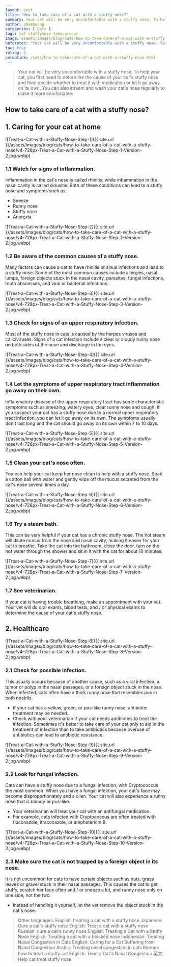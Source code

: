 ```yaml
---
layout: post
title: "How to take care of a cat with a stuffy nose?"
summary: Your cat will be very uncomfortable with a stuffy nose. To help your cat, you first need to determine the cause of your cat's stuffy nose and then decide whether to treat it with medication or let it go away on its own. You can also stream and wash your cat's nose regularly to make it more comfortable.
author: phamhuong
categories: [ Cats ]
tags: cat stuffynose takecarecat
image: assets/images/blog/cats/how-to-take-care-of-a-cat-with-a-stuffy-nose/v4-728px-Treat-a-Cat-with-a-Stuffy-Nose-Step-10-Version-2.jpg.webp
beforetoc: "Your cat will be very uncomfortable with a stuffy nose. To help your cat, you first need to determine the cause of your cat's stuffy nose and then decide whether to treat it with medication or let it go away on its own. You can also stream and wash your cat's nose regularly to make it more comfortable."
toc: true
rating: 5
permalink: /cats/how-to-take-care-of-a-cat-with-a-stuffy-nose.html
---
```


> Your cat will be very uncomfortable with a stuffy nose. To help your cat, you first need to determine the cause of your cat's stuffy nose and then decide whether to treat it with medication or let it go away on its own. You can also stream and wash your cat's nose regularly to make it more comfortable.
## How to take care of a cat with a stuffy nose?

## 1.	Caring for your cat at home

![Treat-a-Cat-with-a-Stuffy-Nose-Step-1]({{ site.url }}/assets/images/blog/cats/how-to-take-care-of-a-cat-with-a-stuffy-nose/v4-728px-Treat-a-Cat-with-a-Stuffy-Nose-Step-1-Version-2.jpg.webp)

### 1.1 Watch for signs of inflammation. 

Inflammation in the cat's nose is called rhinitis, while inflammation in the nasal cavity is called sinusitis. Both of these conditions can lead to a stuffy nose and symptoms such as:
- Sneeze
- Runny nose
- Stuffy nose
- Anorexia

![Treat-a-Cat-with-a-Stuffy-Nose-Step-2]({{ site.url }}/assets/images/blog/cats/how-to-take-care-of-a-cat-with-a-stuffy-nose/v4-728px-Treat-a-Cat-with-a-Stuffy-Nose-Step-2-Version-2.jpg.webp)

### 1.2 Be aware of the common causes of a stuffy nose.

Many factors can cause a cat to have rhinitis or sinus infections and lead to a stuffy nose. Some of the most common causes include allergies, nasal lumps, foreign objects stuck in the nasal cavity, parasites, fungal infections, tooth abscesses, and viral or bacterial infections.

![Treat-a-Cat-with-a-Stuffy-Nose-Step-3]({{ site.url }}/assets/images/blog/cats/how-to-take-care-of-a-cat-with-a-stuffy-nose/v4-728px-Treat-a-Cat-with-a-Stuffy-Nose-Step-3-Version-2.jpg.webp)

### 1.3 Check for signs of an upper respiratory infection. 

Most of the stuffy nose in cats is caused by the herpes viruses and caliciviruses. Signs of a cat infection include a clear or cloudy runny nose on both sides of the nose and discharge in the eyes.

![Treat-a-Cat-with-a-Stuffy-Nose-Step-4]({{ site.url }}/assets/images/blog/cats/how-to-take-care-of-a-cat-with-a-stuffy-nose/v4-728px-Treat-a-Cat-with-a-Stuffy-Nose-Step-4-Version-2.jpg.webp)

### 1.4 Let the symptoms of upper respiratory tract inflammation go away on their own.

Inflammatory disease of the upper respiratory tract has some characteristic symptoms such as sneezing, watery eyes, clear runny nose and cough. If you suspect your cat has a stuffy nose due to a normal upper respiratory tract infection, you can let it go away on its own. The symptoms usually don't last long and the cat should go away on its own within 7 to 10 days.

![Treat-a-Cat-with-a-Stuffy-Nose-Step-5]({{ site.url }}/assets/images/blog/cats/how-to-take-care-of-a-cat-with-a-stuffy-nose/v4-728px-Treat-a-Cat-with-a-Stuffy-Nose-Step-5-Version-2.jpg.webp)

### 1.5 Clean your cat's nose often. 

You can help your cat keep her nose clean to help with a stuffy nose. Soak a cotton ball with water and gently wipe off the mucus secreted from the cat's nose several times a day.

![Treat-a-Cat-with-a-Stuffy-Nose-Step-6]({{ site.url }}/assets/images/blog/cats/how-to-take-care-of-a-cat-with-a-stuffy-nose/v4-728px-Treat-a-Cat-with-a-Stuffy-Nose-Step-6-Version-2.jpg.webp)

### 1.6 Try a steam bath. 

This can be very helpful if your cat has a chronic stuffy nose. The hot steam will dilute mucus from the nose and nasal cavity, making it easier for your cat to breathe. Take the cat into the bathroom, close the door, turn on the hot water through the shower and sit in it with the cat for about 10 minutes.

![Treat-a-Cat-with-a-Stuffy-Nose-Step-7]({{ site.url }}/assets/images/blog/cats/how-to-take-care-of-a-cat-with-a-stuffy-nose/v4-728px-Treat-a-Cat-with-a-Stuffy-Nose-Step-7-Version-2.jpg.webp)

### 1.7 See veterinarian. 

If your cat is having trouble breathing, make an appointment with your vet. Your vet will do oral exams, blood tests, and / or physical exams to determine the cause of your cat's stuffy nose.

## 2.	Healthcare

![Treat-a-Cat-with-a-Stuffy-Nose-Step-8]({{ site.url }}/assets/images/blog/cats/how-to-take-care-of-a-cat-with-a-stuffy-nose/v4-728px-Treat-a-Cat-with-a-Stuffy-Nose-Step-8-Version-2.jpg.webp)

### 2.1 Check for possible infection. 

This usually occurs because of another cause, such as a viral infection, a tumor or polyp in the nasal passages, or a foreign object stuck in the nose. When infected, cats often have a thick runny nose that resembles pus in both nostrils.
- If your cat has a yellow, green, or pus-like runny nose, antibiotic treatment may be needed.
- Check with your veterinarian if your cat needs antibiotics to treat the infection. Sometimes it's better to take care of your cat only to aid in the treatment of infection than to take antibiotics because overuse of antibiotics can lead to antibiotic resistance.

![Treat-a-Cat-with-a-Stuffy-Nose-Step-9]({{ site.url }}/assets/images/blog/cats/how-to-take-care-of-a-cat-with-a-stuffy-nose/v4-728px-Treat-a-Cat-with-a-Stuffy-Nose-Step-9-Version-2.jpg.webp)

### 2.2 Look for fungal infection. 

Cats can have a stuffy nose due to a fungal infection, with Cryptococcus the most common. When you have a fungal infection, your cat's face may become disproportionately and s ollen. Your cat will also experience a runny nose that is bloody or pus-like. 
- Your veterinarian will treat your cat with an antifungal medication.
- For example, cats infected with Cryptococcus are often treated with fluconazole, itraconazole, or amphotericin B.

![Treat-a-Cat-with-a-Stuffy-Nose-Step-10]({{ site.url }}/assets/images/blog/cats/how-to-take-care-of-a-cat-with-a-stuffy-nose/v4-728px-Treat-a-Cat-with-a-Stuffy-Nose-Step-10-Version-2.jpg.webp)

### 2.3 Make sure the cat is not trapped by a foreign object in its nose. 

It is not uncommon for cats to have certain objects such as nuts, grass leaves or gravel stuck in their nasal passages. This causes the cat to get stuffy, scratch her face often and / or sneeze a lot, and runny nose only on one side, not the two.
- Instead of handling it yourself, let the vet remove the object stuck in the cat's nose.

> Other languages:
English: treating a cat with a stuffy nose Japanese: Cure a cat's stuffy nose English: Treat a cat with a stuffy nose Russian: cure a cat's runny nose English: Treating a Cat with a Stuffy Nose English: Treating a cat with a blocked nose Indonesian: Treating Nasal Congestion in Cats English: Caring for a Cat Suffering from Nasal Congestion Arabic: Treating nasal congestion in cats Korean: how to treat a stuffy cat English: Treat a Cat's Nasal Congestion 英文: Help cat treat stuffy nose